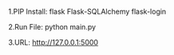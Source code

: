 1.PIP Install:
flask
Flask-SQLAlchemy
flask-login


2.Run File:
python main.py


3.URL:
http://127.0.0.1:5000